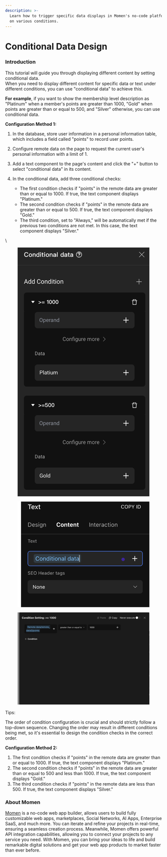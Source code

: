```yaml
---
description: >-
  Learn how to trigger specific data displays in Momen's no-code platform based
  on various conditions.
---
```


# Conditional Data Design

### Introduction

This tutorial will guide you through displaying different content by setting conditional data.\
When you need to display different content for specific data or text under different conditions, you can use "conditional data" to achieve this.

**For example**, if you want to show the membership level description as "Platinum" when a member's points are greater than 1000, "Gold" when points are greater than or equal to 500, and "Silver" otherwise, you can use conditional data.



**Configuration Method 1:**

1. In the database, store user information in a personal information table, which includes a field called "points" to record user points.
2. Configure remote data on the page to request the current user's personal information with a limit of 1.
3. Add a text component to the page's content and click the "+" button to select "conditional data" in its content.
4.  In the conditional data, add three conditional checks:

    * The first condition checks if "points" in the remote data are greater than or equal to 1000. If true, the text component displays "Platinum."
    * The second condition checks if "points" in the remote data are greater than or equal to 500. If true, the text component displays "Gold."
    * The third condition, set to "Always," will be automatically met if the previous two conditions are not met. In this case, the text component displays "Silver."



\


<div>

<figure><img src="../../../.gitbook/assets/截屏2024-03-22 14.50.43.png" alt=""><figcaption></figcaption></figure>

 

<figure><img src="../../../.gitbook/assets/截屏2024-03-22 14.51.49.png" alt=""><figcaption></figcaption></figure>

</div>

<figure><img src="../../../.gitbook/assets/截屏2024-03-22 14.53.16.png" alt=""><figcaption></figcaption></figure>

Tips:

The order of condition configuration is crucial and should strictly follow a top-down sequence. Changing the order may result in different conditions being met, so it's essential to design the condition checks in the correct order.



**Configuration Method 2:**

1. The first condition checks if "points" in the remote data are greater than or equal to 1000. If true, the text component displays "Platinum."
2. The second condition checks if "points" in the remote data are greater than or equal to 500 and less than 1000. If true, the text component displays "Gold."
3. The third condition checks if "points" in the remote data are less than 500. If true, the text component displays "Silver."



### About Momen

[Momen](https://momen.app/?channel=blog-about) is a no-code web app builder, allows users to build fully customizable web apps, marketplaces, Social Networks, AI Apps, Enterprise SaaS, and much more. You can iterate and refine your projects in real-time, ensuring a seamless creation process. Meanwhile, Momen offers powerful API integration capabilities, allowing you to connect your projects to any service you need. With Momen, you can bring your ideas to life and build remarkable digital solutions and get your web app products to market faster than ever before.
